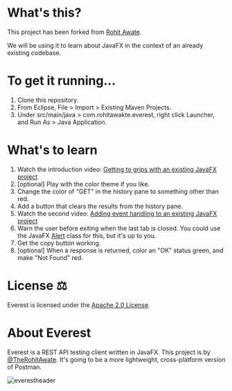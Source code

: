 # What's this?
This project has been forked from [Rohit Awate](https://github.com/RohitAwate).

We will be using it to learn about JavaFX in the context of an already existing codebase.

# To get it running...
1. Clone this repository.
2. From Eclipse, File > Import > Existing Maven Projects.
3. Under src/main/java > com.rohitawakte.everest, right click Launcher, and Run As > Java Application.

# What's to learn
1. Watch the introduction video: [Getting to grips with an existing JavaFX project](https://youtu.be/csYEFIS89HM)
2. [optional] Play with the color theme if you like.
3. Change the color of "GET" in the history pane to something other than red.
4. Add a button that clears the results from the history pane.
5. Watch the second video: [Adding event handling to an existing JavaFX project](https://youtu.be/3BzOA3sCD8Q)
6. Warn the user before exiting when the last tab is closed. You could use the JavaFX [Alert](https://docs.oracle.com/javase/8/javafx/api/javafx/scene/control/Alert.html) class for this, but it's up to you.
7. Get the copy button working.
8. [optional] When a response is returned, color an "OK" status green, and make "Not Found" red.

# License ⚖️
Everest is licensed under the [Apache 2.0 License](LICENSE).

# About Everest 
Everest is a REST API testing client written in JavaFX.
This project is by [@TheRohitAwate](https://twitter.com/TheRohitAwate). 
It's going to be a more lightweight, cross-platform version of Postman. 

![everestheader](https://user-images.githubusercontent.com/23148259/39124644-c886b47a-4719-11e8-953c-f079b3edb664.png)
